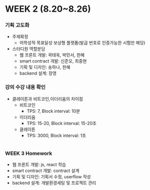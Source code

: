 WEEK 2 (8.20~8.26)
==================

### 기획 고도화
  + 주제확정
    + 어학성적 목표달성 보상형 플랫폼(발급 번호로 인증가능한 시험만 해당)
  + 스터디원 역할분담
    + 웹 프론트 개발: 곽태욱, 박민서, 한혜
    + smart contract 개발: 신준오, 최중현
    + 기획 및 디자인: 송하나, 한혜
    + backend 설계: 장영
### 강의 수강 내용 확인
  + 클레이튼과 비트코인,이더리움의 차이점
    + 비트코인 
      + TPS: 7, Block interval: 10분
    + 이더리움 
      + TPS: 15-20, Block interval: 15-20초  
    + 클레이튼 
      + TPS: 3000, Block interval: 1초
    #
    
### WEEK 3 Homework
+ 웹 프론트 개발: js, react 학습
+ smart contract 개발: contract 설계
+ 기획 및 디자인: 기획서 수정, userflow 작성
+ backend 설계: 개발환경세팅 및 프로젝트 관리
